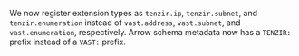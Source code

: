 We now register extension types as `tenzir.ip`, `tenzir.subnet`, and
`tenzir.enumeration` instead of `vast.address`, `vast.subnet`, and
`vast.enumeration`, respectively. Arrow schema metadata now has a `TENZIR:`
prefix instead of a `VAST:` prefix.
